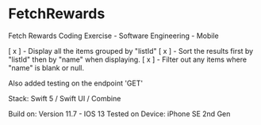 # FetchRewards
Fetch Rewards Coding Exercise - Software Engineering - Mobile

[ x ] - Display all the items grouped by "listId"
[ x ] - Sort the results first by "listId" then by "name" when displaying.
[ x ] - Filter out any items where "name" is blank or null.

Also added testing on the endpoint 'GET'

Stack: Swift 5 / Swift UI / Combine

Build on: Version 11.7 - IOS 13 
Tested on Device: iPhone SE 2nd Gen
